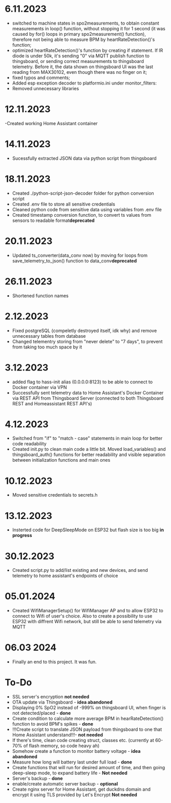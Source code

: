 
# 6.11.2023

- switched to machine states in spo2measurements, to obtain constant measurements in loop() function, without stopping it for 1 second (it was caused by for() loops in primary spo2measurement() function), therefore not being able to measure BPM by heartRateDetection()'s function;</br>
- optimized heartRateDetection()'s function by creating if statement. If IR diode is under 50k, it's sending "0" via MQTT publish function to thingsboard, or sending correct measurements to thingsboard telemetry. Before it, the data shown on thingsboard UI was the last reading from MAX30102, even though there was no finger on it;</br>
- fixed typos and comments;</br>
- Added esp exception decoder to platformio.ini under monitor_filters:</br>
- Removed unnecessary libraries</br>

# 12.11.2023

-Created working Home Assistant container</br>

# 14.11.2023

- Sucessfully extracted JSON data via python script from thingsboard</br>

# 18.11.2023

- Created ./python-script-json-decoder folder for python conversion script</br>
- Created .env file to store all sensitive credentials</br>
- Cleaned python code from sensitive data using variables from .env file</br>
- Created timestamp conversion function, to convert ts values from sensors to readable format**deprecated**</br>

# 20.11.2023

- Updated ts_converter(data_conv now) by moving for loops from save_telemetry_to_json() function to data_conv**deprecated**</br>

# 26.11.2023

- Shortened function names</br>

# 2.12.2023

- Fixed postgreSQL (compeletly destroyed itself, idk why) and remove unnecessary tables from database</br>
- Changed telementry storing from "never delete" to "7 days", to prevent from taking too much space by it </br>

# 3.12.2023

- added flag to hass-init alias (0.0.0.0:8123) to be able to connect to Docker container via VPN</br>
- Successfully sent telemetry data to Home Assistant's Docker Container via REST API from Thingsboard Server (connected to both Thingsboard REST and Homeassistant REST API's)</br>

# 4.12.2023

- Switched from "if" to "match - case" statements in main loop for better code readability</br>
- Created init.py to clean main code a little bit. Moved load_variables() and thingsboard_auth() functions for better readability and visible separation between initialization functions and main ones</br>

# 10.12.2023

- Moved sensitive credentials to secrets.h</br>

# 13.12.2023

- Insterted code for DeepSleepMode on ESP32 but flash size is too big **in progress**</br>

# 30.12.2023

- Created script.py to add/list existing and new devices, and send telemetry to home assistant's endpoints of choice</br>

# 05.01.2024

- Created WifiManagerSetup() for WifiManager AP and to allow ESP32 to connect to Wifi of user's choice. Also to create a possibility to use ESP32 with diffrent Wifi network, but still be able to send telemetry via MQTT</br>

# 06.03 2024

- Finally an end to this project. It was fun.

# To-Do

- SSL server's encryption **not needed**</br>
- OTA update via Thingsboard - **idea abandoned** </br>
- Displaying 0% SpO2 instead of -999% on thingsboard UI, when finger is not detected/placed - **done**</br>
- Create condition to calculate more average BPM in hearRateDetection() function to avoid BPM's spikes - **done**</br>
- !!!Create script to translate JSON payload from thingsboard to one that Home Assistant understand!!!- **not needed**</br>
- If there's time, clean code creating struct, classes etc. (currently at 60-70% of flash memory, so code heavy ah)</br>
- Somehow create a function to monitor battery voltage - **idea abandoned**</br> 
- Measure how long will battery last under full load - **done**</br>
- Create functions that will run for desired amount of time, and then going deep-sleep mode, to expand battery life - **Not needed**</br>
- Server's backup - **done**</br>
- enable/create automatic server backup - **optional** </br>
- Create nginx server for Home Assistant, get duckdns domain and encrypt it using TLS provided by Let's Encrypt **Not needed**</br>


